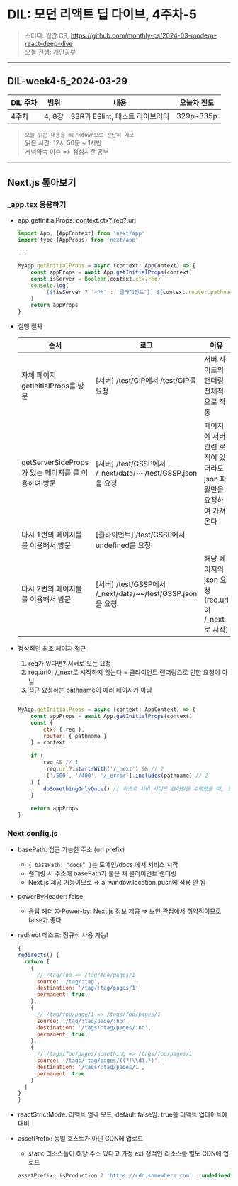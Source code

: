 # DIL: 모던 리액트 딥 다이브, 4주차-5

> 스터디: 월간 CS, https://github.com/monthly-cs/2024-03-modern-react-deep-dive  
> 오늘 진행: 개인공부

---

## DIL-week4-5_2024-03-29

| DIL 주차 | 범위   | 내용                            | 오늘차 진도 |
| -------- | ------ | ------------------------------- | ----------- |
| 4주차    | 4, 8장  | SSR과 ESlint, 테스트 라이브러리 | 329p~335p   |

> `오늘 읽은 내용을 markdown으로 간단히 메모`  
> 읽은 시간: 12시 50분 ~ 1시반  
> 저녁약속 이슈 => 점심시간 공부

---

## Next.js 톺아보기

### _app.tsx 응용하기

- app.getInitialProps: context.ctx?.req?.url
    
    ```jsx
    import App, {AppContext} from 'next/app'
    import type {AppProps} from 'next/app'
    
    ...
    
    MyApp.getInitialProps = async (context: AppContext) => {
    	const appProps = await App.getInitialProps(context)
    	const isServer = Boolean(context.ctx.req)
    	console.log(
    		`[${isServer ? '서버' : '클라이언트'}] ${context.router.pathname}에서 ${context.ctx?.req?.url} 요청`
    	)
    	return appProps
    }
    ```
    
- 실행 절차
    
    
    | 순서 | 로그 | 이유 |
    | --- | --- | --- |
    | 자체 페이지 getInitialProps를 방문 | [서버] /test/GIP에서 /test/GIP를 요청 | 서버 사이드의 랜더링 전체적으로 작동 |
    | getServerSideProps가 있는 페이지를 <Link>를 이용하여 방문 | [서버] /test/GSSP에서 /_next/data/~~/test/GSSP.json을 요청 | 페이지에 서버 관련 로직이 있더라도 json 파일만을 요청하여 가져온다 |
    | 다시 1번의 페이지를 <Link>를 이용해서 방문 | [클라이언트] /test/GSSP에서 undefined를 요청 |  |
    | 다시 2번의 페이지를 <Link>를 이용해서 방문 | [서버] /test/GSSP에서 /_next/data/~~/test/GSSP.json을 요청 | 해당 페이지의 json 요청 (req.url이 /_next로 시작) |
- 정상적인 최초 페이지 접근
    1. req가 있다면? 서버로 오는 요청
    2. req.url이 /_next로 시작하지 않는다 = 클라이언트 랜더링으로 인한 요청이 아님
    3. 접근 요청하는 pathname이 에러 페이지가 아님 
    
    ```jsx
    
    MyApp.getInitialProps = async (context: AppContext) => {
    	const appProps = await App.getInitialProps(context)
    	const {
    		ctx: { req },
    		router: { pathname }
    	} = context
    	
    	if (
    		req && // 1
    		!req.url?.startsWith('/_next') && // 2
    		!['/500', '/400', '/_error'].includes(pathname) // 2
    	) {
    		doSomethingOnlyOnce() // 최초로 서버 사이드 랜더링을 수행했을 때, 코드를 실행할 수 있다
    	}
    	
    	return appProps
    }
    ```
    

### Next.config.js

- basePath: 접근 가능한 주소 (url prefix)
    - `{ basePath: “docs” }`는 도메인/docs 에서 서비스 시작
    - 랜더링 시 주소에 basePath가 붙은 채 클라이언트 랜더링
    - Next.js 제공 기능이므로 ⇒ a, window.location.push에 적용 안 됨
- powerByHeader: false
    - 응답 헤더 X-Power-by: Next.js 정보 제공 ⇒ 보안 관점에서 취약점이므로 false가 좋다
- redirect 메소드: 정규식 사용 가능!

  ```jsx
  {
  redirects() {
    return [
      {
        // /tag/foo => /tag/foo/pages/1
        source: '/tag/:tag',
        destination: '/tag/:tag/pages/1',
        permanent: true,
      },
      {
        // /tag/foo/page/1 => /tags/foo/pages/1
        source: '/tag/:tag/page/:no',
        destination: '/tags/:tag/pages/:no',
        permanent: true,
      },
      {
        // /tags/foo/pages/something => /tags/foo/pages/1
        source: '/tags/:tag/pages/((?!\\d).*)',
        destination: '/tags/:tag/pages/1',
        permanent: true
      }
    ]
  }
  }
  ```
    
- reactStrictMode: 리액트 엄격 모드, default false임. true롤 리액트 업데이트에 대비
- assetPrefix: 동일 호스트가 아닌 CDN에 업로드
    - static 리소스들이 해당 주소 있다고 가정 ex) 정적인 리소스를 별도 CDN에 업로드
      
  ```jsx
  assetPrefix: isProduction ? 'https://cdn.somewhere.com' : undefined
  ```

